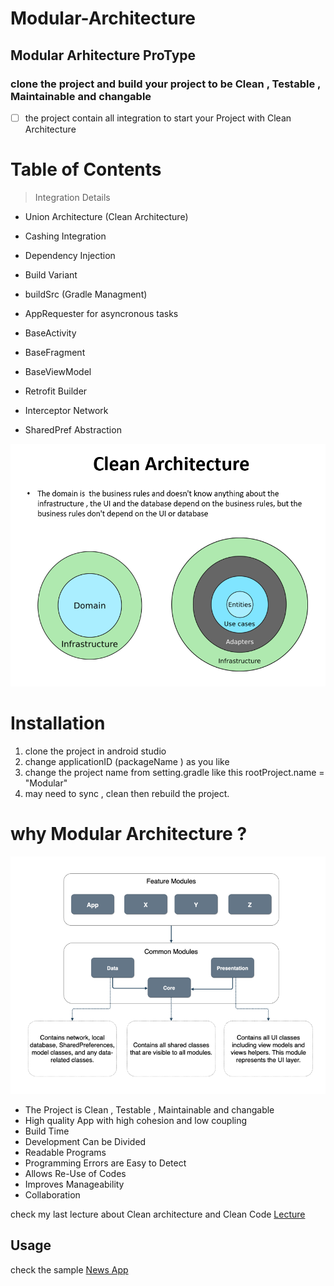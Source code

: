 # Modular-Architecture


## Modular Arhitecture ProType

### clone the project and build your project to be Clean , Testable , Maintainable and changable


- [ ] the project contain all integration to start your Project with Clean Architecture  
# Table of Contents

> Integration Details
- Union Architecture (Clean Architecture)
- Cashing Integration
- Dependency Injection
- Build Variant
- buildSrc  (Gradle Managment)

- AppRequester for asyncronous tasks
- BaseActivity 
- BaseFragment
- BaseViewModel

- Retrofit Builder
- Interceptor Network
- SharedPref Abstraction

![Alt text](union.PNG)

# Installation

1. clone the project in android studio
2. change applicationID (packageName ) as you like
3. change the project name from setting.gradle like this rootProject.name = "Modular"
4. may need to sync , clean then rebuild the project.

# why Modular Architecture ?

![Alt text](modules.PNG)

- The Project is Clean , Testable , Maintainable and changable
- High quality App with high cohesion and low coupling
- Build Time 
- Development Can be Divided
- Readable Programs
- Programming Errors are Easy to Detect
- Allows Re-Use of Codes
- Improves Manageability
- Collaboration

check my last lecture about Clean architecture and Clean Code [Lecture](https://www.youtube.com/watch?v=kFll5whDTJc&t=759s&ab_channel=AHMEDTAWFIQ)

## Usage
check the sample [News App](https://github.com/AhmedTawfiqM/News-App-Modular-)


